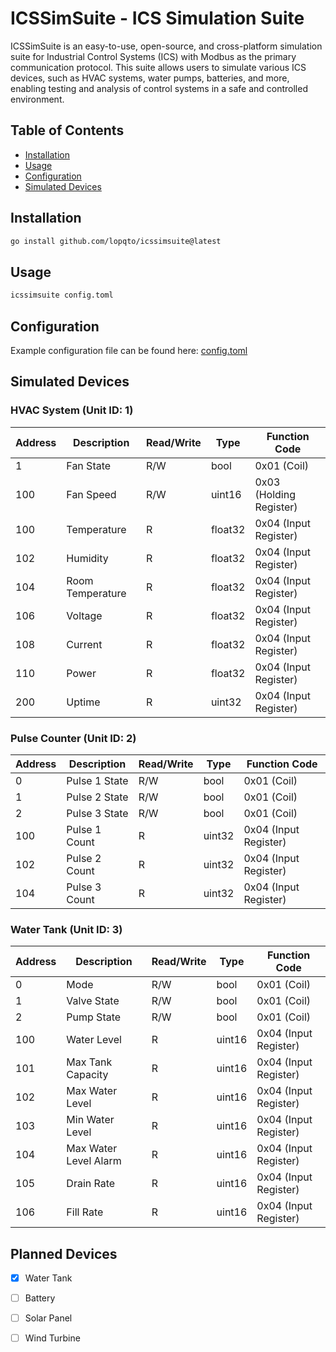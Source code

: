 # ICSSimSuite - ICS Simulation Suite

ICSSimSuite is an easy-to-use, open-source, and cross-platform simulation suite for Industrial Control Systems (ICS) with Modbus as the primary communication protocol. This suite allows users to simulate various ICS devices, such as HVAC systems, water pumps, batteries, and more, enabling testing and analysis of control systems in a safe and controlled environment.

## Table of Contents

- [Installation](#installation)
- [Usage](#usage)
- [Configuration](#configuration)
- [Simulated Devices](#simulated-devices)

## Installation

``` bash
go install github.com/lopqto/icssimsuite@latest
```

## Usage

``` bash
icssimsuite config.toml
```

## Configuration

Example configuration file can be found here: [config.toml](config.toml.example)

## Simulated Devices

### HVAC System (Unit ID: 1)

| Address | Description | Read/Write | Type | Function Code |
| --- | --- | --- | --- | --- |
| 1 | Fan State | R/W | bool | 0x01 (Coil) |
| 100 | Fan Speed | R/W | uint16 | 0x03 (Holding Register) |
| 100 | Temperature | R | float32 | 0x04 (Input Register) |
| 102 | Humidity | R | float32 | 0x04 (Input Register) |
| 104 | Room Temperature | R | float32 | 0x04 (Input Register) |
| 106 | Voltage | R | float32 | 0x04 (Input Register) |
| 108 | Current | R | float32 | 0x04 (Input Register) |
| 110 | Power | R | float32 | 0x04 (Input Register) |
| 200 | Uptime | R | uint32 | 0x04 (Input Register) |

### Pulse Counter (Unit ID: 2)

| Address | Description | Read/Write | Type | Function Code |
| --- | --- | --- | --- | --- |
| 0 | Pulse 1 State | R/W | bool | 0x01 (Coil) |
| 1 | Pulse 2 State | R/W | bool | 0x01 (Coil) |
| 2 | Pulse 3 State | R/W | bool | 0x01 (Coil) |
| 100 | Pulse 1 Count | R | uint32 | 0x04 (Input Register) | 
| 102 | Pulse 2 Count | R | uint32 | 0x04 (Input Register) |
| 104 | Pulse 3 Count | R | uint32 | 0x04 (Input Register) |

### Water Tank (Unit ID: 3)

| Address | Description | Read/Write | Type | Function Code |
| --- | --- | --- | --- | --- |
| 0 | Mode | R/W | bool | 0x01 (Coil) |
| 1 | Valve State | R/W | bool | 0x01 (Coil) |
| 2 | Pump State | R/W | bool | 0x01 (Coil) |
| 100 | Water Level | R | uint16 | 0x04 (Input Register) |
| 101 | Max Tank Capacity | R | uint16 | 0x04 (Input Register) |
| 102 | Max Water Level | R | uint16 | 0x04 (Input Register) |
| 103 | Min Water Level | R | uint16 | 0x04 (Input Register) |
| 104 | Max Water Level Alarm | R | uint16 | 0x04 (Input Register) |
| 105 | Drain Rate | R | uint16 | 0x04 (Input Register) |
| 106 | Fill Rate | R | uint16 | 0x04 (Input Register) |

## Planned Devices 
- [x] Water Tank
- [ ] Battery
- [ ] Solar Panel
- [ ] Wind Turbine

